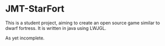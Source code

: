 JMT-StarFort
=====

This is a student project, aiming to create an open source game similar to dwarf fortress. It is written in java using LWJGL.

As yet incomplete.